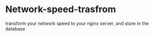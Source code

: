 # Network-speed-trasfrom
transform your network speed to your nginx server, and store in the database
